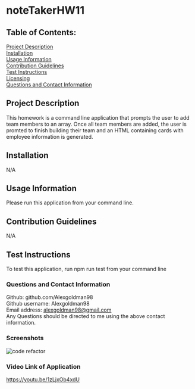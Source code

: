 # noteTakerHW11

## Table of Contents: 
[Project Description](#Project-Description)  
[Installation](#Installation)  
[Usage Information](#Usage-Information)  
[Contribution Guidelines](#Contribution-Guidelines)  
[Test Instructions](#Test-Instructions)  
[Licensing](#Licensing)  
[Questions and Contact Information](#Questions-and-Contact-Information)  

## Project Description 
This homework is a command line application that prompts the user to add team members to an array. Once all team members are added, the user is promted to finish building their team and an HTML containing cards with employee information is generated.

## Installation 
N/A

## Usage Information 
Please run this application from your command line.

## Contribution Guidelines 
N/A

## Test Instructions 
To test this application, run npm run test from your command line

### Questions and Contact Information 
Github: github.com/Alexgoldman98  
Github username: Alexgoldman98   
Email address: alexgoldman98@gmail.com  
Any Questions should be directed to me using the above contact information.

### Screenshots
![code refactor](02-Homework/Assets/SS1.png)

### Video Link of Application
https://youtu.be/1zLjxOb4xdU
